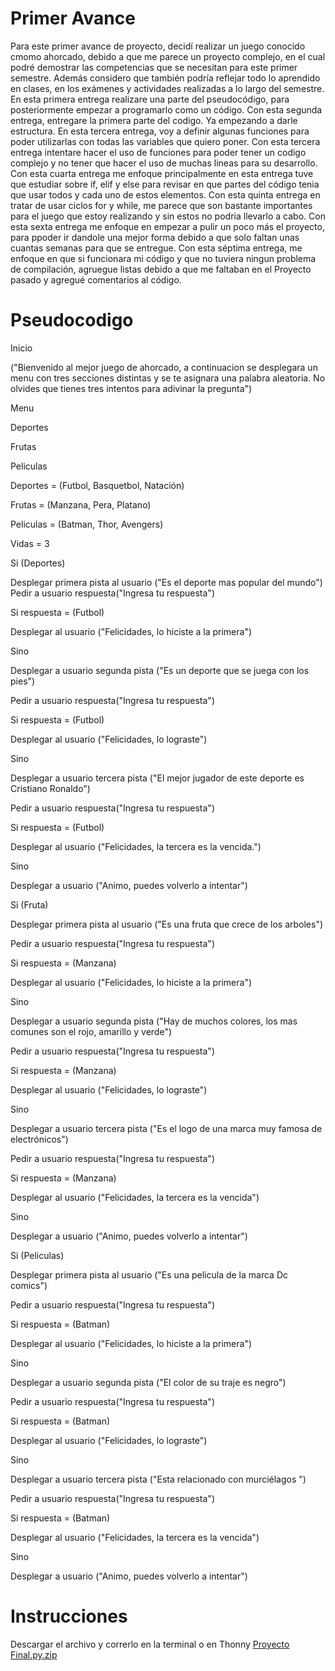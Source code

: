 # Primer Avance

Para este primer avance de proyecto, decidí realizar un juego conocido cmomo ahorcado, debido a que me parece un proyecto complejo, en el cual podré demostrar las competencias que se necesitan para este primer semestre. Además considero que también podría reflejar todo lo aprendido en clases, en los exámenes y actividades realizadas a lo largo del semestre. En esta primera entrega realizare una parte del pseudocódigo, para posteriormente empezar a programarlo como un código.
Con esta segunda entrega, entregare la primera parte del codigo. Ya empezando a darle estructura. En esta tercera entrega, voy a definir algunas funciones para poder utilizarlas con todas las variables que quiero poner.
Con esta tercera entrega intentare hacer el uso de funciones para poder tener un codigo complejo y no tener que hacer el uso de muchas lineas para su desarrollo.
Con esta cuarta entrega me enfoque principalmente en esta entrega tuve que estudiar sobre if, elif y else para revisar en que partes del código tenia que usar todos y cada uno de estos elementos.
Con esta quinta entrega en tratar de usar ciclos for y while, me parece que son bastante importantes para el juego que estoy realizando y sin estos no podria llevarlo a cabo.
Con esta sexta entrega me enfoque en empezar a pulir un poco más el proyecto, para ppoder ir dandole una mejor forma debido a que solo faltan unas cuantas semanas para que se entregue.
Con esta séptima entrega, me enfoque en que si funcionara mi código y que no tuviera ningun problema de compilación, agruegue listas debido a que me faltaban en el Proyecto pasado y agregué comentarios al código.

# Pseudocodigo
Inicio

("Bienvenido al mejor juego de ahorcado, a continuacion se desplegara un menu con tres secciones distintas y se te asignara una palabra aleatoria. No olvides que tienes tres intentos para adivinar la pregunta")

Menu

Deportes

Frutas

Peliculas

Deportes = (Futbol, Basquetbol, Natación)

Frutas = (Manzana, Pera, Platano)

Peliculas = (Batman, Thor, Avengers)

Vidas = 3

Si (Deportes)

  Desplegar primera pista al usuario ("Es el deporte mas popular del mundo")  
Pedir a usuario respuesta("Ingresa tu respuesta")

Si respuesta = (Futbol)

  Desplegar al usuario ("Felicidades, lo hiciste a la primera")
  
Sino

  Desplegar a usuario segunda pista ("Es un deporte que se juega con los pies")
  
  Pedir a usuario respuesta("Ingresa tu respuesta")
  
Si respuesta = (Futbol)

  Desplegar al usuario ("Felicidades, lo lograste")
  
Sino

  Desplegar a usuario tercera pista ("El mejor jugador de este deporte es Cristiano Ronaldo")
  
  Pedir a usuario respuesta("Ingresa tu respuesta")
  
 Si respuesta = (Futbol)
 
  Desplegar al usuario ("Felicidades, la tercera es la vencida.")
  
 Sino
 
  Desplegar a usuario ("Animo, puedes volverlo a intentar")
 
 Si (Fruta)
 
  Desplegar primera pista al usuario ("Es una fruta que crece de los arboles")  
  
Pedir a usuario respuesta("Ingresa tu respuesta")

Si respuesta = (Manzana)

  Desplegar al usuario ("Felicidades, lo hiciste a la primera")
  
Sino

  Desplegar a usuario segunda pista ("Hay de muchos colores, los mas comunes son el rojo, amarillo y verde")
  
  Pedir a usuario respuesta("Ingresa tu respuesta")
  
Si respuesta = (Manzana)

  Desplegar al usuario ("Felicidades, lo lograste")
  
Sino

  Desplegar a usuario tercera pista ("Es el logo de una marca muy famosa de electrónicos")
  
  Pedir a usuario respuesta("Ingresa tu respuesta")
  
 Si respuesta = (Manzana)
 
  Desplegar al usuario ("Felicidades, la tercera es la vencida")
  
 Sino
 
  Desplegar a usuario ("Animo, puedes volverlo a intentar")
  
  Si (Peliculas)
  
  Desplegar primera pista al usuario ("Es una pelicula de la marca Dc comics")  
  
Pedir a usuario respuesta("Ingresa tu respuesta")

Si respuesta = (Batman)

  Desplegar al usuario ("Felicidades, lo hiciste a la primera")
  
Sino

  Desplegar a usuario segunda pista ("El color de su traje es negro")
  
  Pedir a usuario respuesta("Ingresa tu respuesta")
  
Si respuesta = (Batman)

  Desplegar al usuario ("Felicidades, lo lograste")
  
Sino

  Desplegar a usuario tercera pista ("Esta relacionado con murciélagos ")
  
  Pedir a usuario respuesta("Ingresa tu respuesta")
  
 Si respuesta = (Batman)
 
  Desplegar al usuario ("Felicidades, la tercera es la vencida")
  
 Sino
 
  Desplegar a usuario ("Animo, puedes volverlo a intentar")

# Instrucciones
Descargar el archivo y correrlo en la terminal o en Thonny
[Proyecto Final.py.zip](https://github.com/pacoa1/Avance-1-Francisco-Arreola-A01706242/files/9837207/Proyecto.Final.py.zip)

